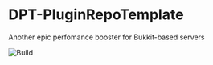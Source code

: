 # DPT-PluginRepoTemplate
Another epic perfomance booster for Bukkit-based servers

![Build](https://github.com/dptmc/BlockKeepAlive/workflows/Build/badge.svg)
